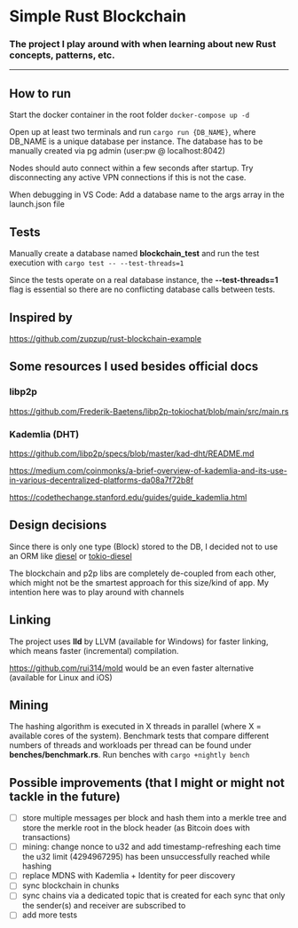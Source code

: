 # Simple Rust Blockchain
### The project I play around with when learning about new Rust concepts, patterns, etc.
---


## How to run

Start the docker container in the root folder `docker-compose up -d`

Open up at least two terminals and run `cargo run {DB_NAME}`, where DB_NAME is a unique database per instance. The database has to be manually created via pg admin (user:pw @ localhost:8042)

Nodes should auto connect within a few seconds after startup. Try disconnecting any active VPN connections if this is not the case.

When debugging in VS Code: Add a database name to the args array in the launch.json file

## Tests

Manually create a database named **blockchain_test** and run the test execution with `cargo test -- --test-threads=1`

Since the tests operate on a real database instance, the **--test-threads=1** flag is essential so there are no conflicting database calls between tests.


## Inspired by

https://github.com/zupzup/rust-blockchain-example

## Some resources I used besides official docs

### libp2p

https://github.com/Frederik-Baetens/libp2p-tokiochat/blob/main/src/main.rs

### Kademlia (DHT)

https://github.com/libp2p/specs/blob/master/kad-dht/README.md

https://medium.com/coinmonks/a-brief-overview-of-kademlia-and-its-use-in-various-decentralized-platforms-da08a7f72b8f

https://codethechange.stanford.edu/guides/guide_kademlia.html



## Design decisions
Since there is only one type (Block) stored to the DB, I decided not to use an ORM like [diesel](https://diesel.rs/) or [tokio-diesel](https://github.com/mehcode/tokio-diesel)

The blockchain and p2p libs are completely de-coupled from each other, which might not be the smartest approach for this size/kind of app. My intention here was to play around with channels


## Linking
The project uses **lld** by LLVM (available for Windows) for faster linking, which means faster (incremental) compilation. 

https://github.com/rui314/mold would be an even faster alternative (available for Linux and iOS)


## Mining

The hashing algorithm is executed in X threads in parallel (where X = available cores of the system). Benchmark tests that compare different numbers of threads and workloads per thread can be found under **benches/benchmark.rs**. Run benches with `cargo +nightly bench`


## Possible improvements (that I might or might not tackle in the future)

- [ ] store multiple messages per block and hash them into a merkle tree and store the merkle root in the block header (as Bitcoin does with transactions)
- [ ] mining: change nonce to u32 and add timestamp-refreshing each time the u32 limit (4294967295) has been unsuccessfully reached while hashing
- [ ] replace MDNS with Kademlia + Identity for peer discovery
- [ ] sync blockchain in chunks
- [ ] sync chains via a dedicated topic that is created for each sync that only the sender(s) and receiver are subscribed to
- [ ] add more tests
